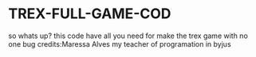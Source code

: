 # TREX-FULL-GAME-COD
so whats up? this code have all you need for make the trex game with no one bug           credits:Maressa Alves my teacher of programation  in byjus
